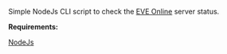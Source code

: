 Simple NodeJs CLI script to check the [EVE Online](https://www.eveonline.com) server status.

**Requirements:**

[NodeJs](https://nodejs.org)
